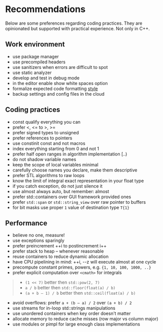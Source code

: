 # Recommendations

Below are some preferences regarding coding practices. They are opinionated but supported with practical experience. Not only in C++.

## Work environment
- use package manager
- use precompiled headers
- use sanitizers when errors are difficult to spot
- use static analyzer
- develop and test in debug mode
- in the editor enable show white spaces option
- formalize expected code formatting [style](.clang-format)
- backup settings and config files in the cloud

## Coding practices
- const qualify everything you can
- prefer <, <= to >, >= 
- prefer signed types to unsigned
- prefer references to pointers
- use constinit const and not macros
- index everything starting from 0 and not 1
- prefer half open ranges in algorithm implementation [..)
- do not shadow variable names
- keep the scope of local variables minimal
- carefully choose names you declare, make them descriptive
- prefer STL algorithms to raw loops
- know the limit of integral exact representation in your float type
- if you catch exception, do not just silence it
- use almost always auto, but remember: almost
- prefer std::containers over GUI framework provided ones
- prefer `std::span` or `std::string_view` over raw pointer to buffers
- for bit masks use proper `1` value of destination type `T{1}`

## Performance
- believe no one, measure!
- use exceptions sparingly
- prefer preincrement ++i to postincrement i++
- prefer stack to heap – whenever reasonable
- reuse containers to reduce dynamic allocation
- have CPU pipelining in mind: ++i, --z will execute almost at one cycle
- precompute constant primes, powers, e.g. `{1, 10, 100, 1000, ..}`
- prefer explicit computation over `<cmath>` for integrals
>- `(1 << 7)` better then `std::pow(2, 7)`
>- `a / b` better then `std::floor(float(a) / b)`
>- `(a + b – 1) / b` better then `std::ceil(float(a) / b)`
- avoid overflows: prefer `a + (b – a) / 2` over `(a + b) / 2`
- use streams for in-loop std::strings manipulations
- use unordered containers when key order doesn't matter
- allocate memory to reduce cache misses (row major vs column major)
- use modules or pimpl for large enough class implementations 










